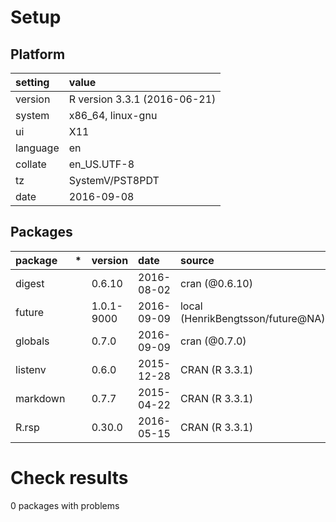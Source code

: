 # Setup

## Platform

|setting  |value                        |
|:--------|:----------------------------|
|version  |R version 3.3.1 (2016-06-21) |
|system   |x86_64, linux-gnu            |
|ui       |X11                          |
|language |en                           |
|collate  |en_US.UTF-8                  |
|tz       |SystemV/PST8PDT              |
|date     |2016-09-08                   |

## Packages

|package  |*  |version    |date       |source                            |
|:--------|:--|:----------|:----------|:---------------------------------|
|digest   |   |0.6.10     |2016-08-02 |cran (@0.6.10)                    |
|future   |   |1.0.1-9000 |2016-09-09 |local (HenrikBengtsson/future@NA) |
|globals  |   |0.7.0      |2016-09-09 |cran (@0.7.0)                     |
|listenv  |   |0.6.0      |2015-12-28 |CRAN (R 3.3.1)                    |
|markdown |   |0.7.7      |2015-04-22 |CRAN (R 3.3.1)                    |
|R.rsp    |   |0.30.0     |2016-05-15 |CRAN (R 3.3.1)                    |

# Check results
0 packages with problems


